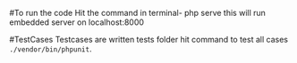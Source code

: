 #To run the code
Hit the command in terminal- php serve
this will run embedded server on localhost:8000

#TestCases
Testcases are written tests folder hit command  to test all cases `./vendor/bin/phpunit`.